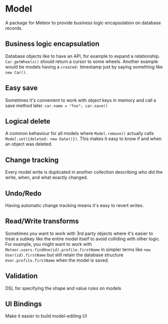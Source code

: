 # Model

A package for Meteor to provide business logic encapsulation on database records.

## Business logic encapsulation
Database objects like to have an API, for example to expand a relationship. `Car.getWheels()` should return a cursor to some wheels. Another example would be models having a `created:` timestamp just by saying something like `new Car()`.

## Easy save
Sometimes it's convenient to work with object keys in memory and call a save method later. `car.name = "foo"; car.save()`

## Logical delete
A common behaviour for all models where `Model.remove()` actually calls `Model.set({deleted: new Date()})`. This makes it easy to know if and when an object was deleted.

## Change tracking
Every model write is duplicated in another collection describing who did the write, when, and what exactly changed.

## Undo/Redo
Having automatic change tracking means it's easy to revert writes.

## Read/Write transforms
Sometimes you want to work with 3rd party objects where it's easier to treat a subkey like the entire model itself to avoid colliding with other logic. For example, you might want to work with `Meteor.users.findOne(id).profile.firstName` in simpler terms like `new User(id).firstName` but still retain the database structure `User.profile.firstName` when the model is saved.

## Validation
DSL for specifying the shape and value rules on models

## UI Bindings
Make it easier to build model-editing UI